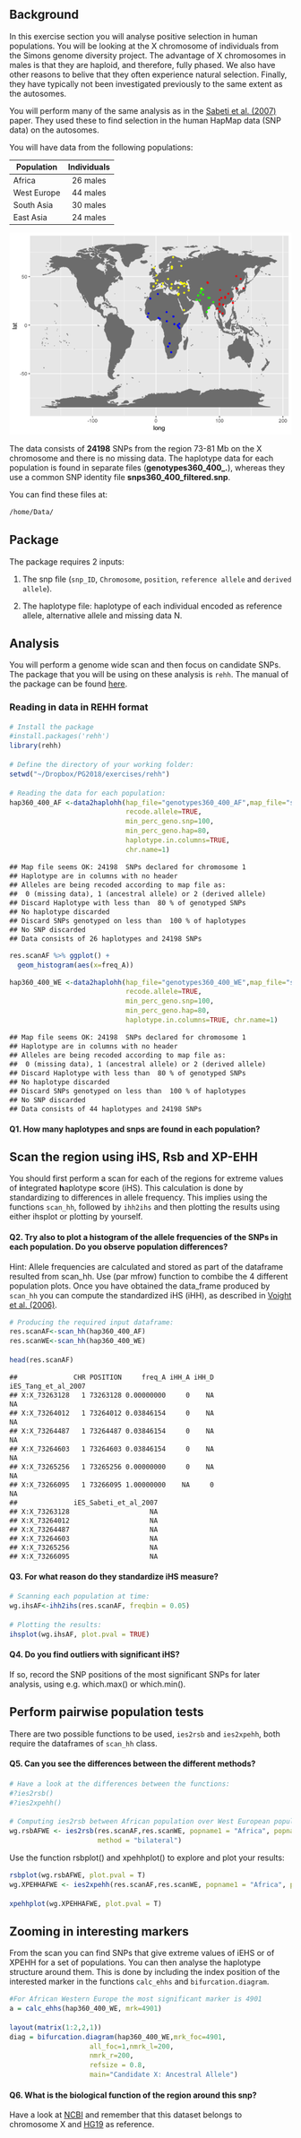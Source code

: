 Background
----------

In this exercise section you will analyse positive selection in human populations. You will be looking at the X chromosome of individuals from the Simons genome diversity project. The advantage of X chromosomes in males is that they are haploid, and therefore, fully phased. We also have other reasons to belive that they often experience natural selection. Finally, they have typically not been investigated previously to the same extent as the autosomes.

You will perform many of the same analysis as in the [Sabeti et al. (2007)](https://www.nature.com/articles/nature06250) paper. They used these to find selection in the human HapMap data (SNP data) on the autosomes.

You will have data from the following populations:

| Population  | Individuals |
|-------------|:-----------:|
| Africa      |   26 males  |
| West Europe |   44 males  |
| South Asia  |   30 males  |
| East Asia   |   24 males  |

![](img/unnamed-chunk-1-1.png)

The data consists of **24198** SNPs from the region 73-81 Mb on the X chromosome and there is no missing data. The haplotype data for each population is found in separate files (**genotypes360\_400\_.**), whereas they use a common SNP identity file **snps360\_400\_filtered.snp**.

You can find these files at:

```bash
/home/Data/
```

Package
-------

The package requires 2 inputs:

1.  The snp file (`snp_ID`, `Chromosome`, `position`, `reference allele` and `derived allele`).

2.  The haplotype file: haplotype of each individual encoded as reference allele, alternative allele and missing data N.

Analysis
--------

You will perform a genome wide scan and then focus on candidate SNPs. The package that you will be using on these analysis is `rehh`. The manual of the package can be found [here](https://cran.r-project.org/web/packages/rehh/rehh.pdf). 

### Reading in data in REHH format

``` r
# Install the package
#install.packages('rehh')
library(rehh)

# Define the directory of your working folder:
setwd("~/Dropbox/PG2018/exercises/rehh")

# Reading the data for each population:
hap360_400_AF <-data2haplohh(hap_file="genotypes360_400_AF",map_file="snps360_400_filtered",
                             recode.allele=TRUE, 
                             min_perc_geno.snp=100,
                             min_perc_geno.hap=80,
                             haplotype.in.columns=TRUE,
                             chr.name=1)
```

    ## Map file seems OK: 24198  SNPs declared for chromosome 1 
    ## Haplotype are in columns with no header
    ## Alleles are being recoded according to map file as:
    ##  0 (missing data), 1 (ancestral allele) or 2 (derived allele)
    ## Discard Haplotype with less than  80 % of genotyped SNPs
    ## No haplotype discarded
    ## Discard SNPs genotyped on less than  100 % of haplotypes
    ## No SNP discarded
    ## Data consists of 26 haplotypes and 24198 SNPs
    
```r
res.scanAF %>% ggplot() +
  geom_histogram(aes(x=freq_A))
```

``` r
hap360_400_WE <-data2haplohh(hap_file="genotypes360_400_WE",map_file="snps360_400_filtered",
                             recode.allele=TRUE,
                             min_perc_geno.snp=100,
                             min_perc_geno.hap=80,
                             haplotype.in.columns=TRUE, chr.name=1)
```

    ## Map file seems OK: 24198  SNPs declared for chromosome 1 
    ## Haplotype are in columns with no header
    ## Alleles are being recoded according to map file as:
    ##  0 (missing data), 1 (ancestral allele) or 2 (derived allele)
    ## Discard Haplotype with less than  80 % of genotyped SNPs
    ## No haplotype discarded
    ## Discard SNPs genotyped on less than  100 % of haplotypes
    ## No SNP discarded
    ## Data consists of 44 haplotypes and 24198 SNPs

#### Q1. How many haplotypes and snps are found in each population?

Scan the region using iHS, Rsb and XP-EHH
-----------------------------------------

You should first perform a scan for each of the regions for extreme values of **i**ntegrated **h**aplotype **s**core (iHS). This calculation is done by standardizing to differences in allele frequency. This implies using the functions `scan_hh`, followed by `ihh2ihs` and then plotting the results using either ihsplot or plotting by yourself.

#### Q2. Try also to plot a histogram of the allele frequencies of the SNPs in each population. Do you observe population differences?

Hint: Allele frequencies are calculated and stored as part of the dataframe resulted from scan\_hh. Use (par mfrow) function to combibe the 4 different population plots. Once you have obtained the data\_frame produced by `scan_hh` you can compute the standardized iHS (iHH), as described in [Voight et al. (2006)](http://journals.plos.org/plosbiology/article?id=10.1371/journal.pbio.0040072).

``` r
# Producing the required input dataframe:
res.scanAF<-scan_hh(hap360_400_AF)
res.scanWE<-scan_hh(hap360_400_WE)

head(res.scanAF)
```

    ##              CHR POSITION     freq_A iHH_A iHH_D iES_Tang_et_al_2007
    ## X:X_73263128   1 73263128 0.00000000     0    NA                  NA
    ## X:X_73264012   1 73264012 0.03846154     0    NA                  NA
    ## X:X_73264487   1 73264487 0.03846154     0    NA                  NA
    ## X:X_73264603   1 73264603 0.03846154     0    NA                  NA
    ## X:X_73265256   1 73265256 0.00000000     0    NA                  NA
    ## X:X_73266095   1 73266095 1.00000000    NA     0                  NA
    ##              iES_Sabeti_et_al_2007
    ## X:X_73263128                    NA
    ## X:X_73264012                    NA
    ## X:X_73264487                    NA
    ## X:X_73264603                    NA
    ## X:X_73265256                    NA
    ## X:X_73266095                    NA

#### Q3. For what reason do they standardize iHS measure?

``` r
# Scanning each population at time:
wg.ihsAF<-ihh2ihs(res.scanAF, freqbin = 0.05) 

# Plotting the results:
ihsplot(wg.ihsAF, plot.pval = TRUE)
```

#### Q4. Do you find outliers with significant iHS?

If so, record the SNP positions of the most significant SNPs for later analysis, using e.g. which.max() or which.min().

Perform pairwise population tests
---------------------------------

There are two possible functions to be used, `ies2rsb` and `ies2xpehh`, both require the dataframes of `scan_hh` class.

#### Q5. Can you see the differences between the different methods?

``` r
# Have a look at the differences between the functions:
#?ies2rsb()
#?ies2xpehh()

# Computing ies2rsb between African population over West European population:
wg.rsbAFWE <- ies2rsb(res.scanAF,res.scanWE, popname1 = "Africa", popname2 = "W Europe",
                      method = "bilateral")
```

Use the function rsbplot() and xpehhplot() to explore and plot your results:

``` r
rsbplot(wg.rsbAFWE, plot.pval = T)
wg.XPEHHAFWE <- ies2xpehh(res.scanAF,res.scanWE, popname1 = "Africa", popname2 = "W Europe", method = "bilateral")

xpehhplot(wg.XPEHHAFWE, plot.pval = T)
```

Zooming in interesting markers
------------------------------

From the scan you can find SNPs that give extreme values of iEHS or of XPEHH for a set of populations. You can then analyse the haplotype structure around them. This is done by including the index position of the interested marker in the functions `calc_ehhs` and `bifurcation.diagram`.

``` r
#For African Western Europe the most significant marker is 4901
a = calc_ehhs(hap360_400_WE, mrk=4901)

layout(matrix(1:2,2,1))
diag = bifurcation.diagram(hap360_400_WE,mrk_foc=4901,
                    all_foc=1,nmrk_l=200,
                    nmrk_r=200, 
                    refsize = 0.8,
                    main="Candidate X: Ancestral Allele")
```

#### Q6. What is the biological function of the region around this snp?

Have a look at [NCBI](ncbi.nlm.nih.gov) and remember that this dataset belongs to chromosome X and [HG19](https://www.ncbi.nlm.nih.gov/assembly/GCF_000001405.13/) as reference.
